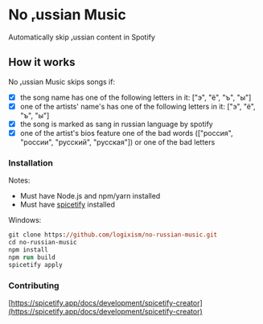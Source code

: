 # No ᵣussian Music

Automatically skip ᵣussian content in Spotify

## How it works

No ᵣussian Music skips songs if:

- [x] the song name has one of the following letters in it: ["э", "ё", "ъ", "ы"]
- [x] one of the artists' name's has one of the following letters in it: ["э", "ё", "ъ", "ы"]
- [x] the song is marked as sang in russian language by spotify
- [x] one of the artist's bios feature one of the bad words (["россия", "россии", "русский", "русская"]) or one of the bad letters

### Installation

Notes:

- Must have Node.js and npm/yarn installed
- Must have [spicetify](https://spicetify.app/) installed

Windows:

```ps
git clone https://github.com/logixism/no-russian-music.git
cd no-russian-music
npm install
npm run build
spicetify apply
```

### Contributing

[https://spicetify.app/docs/development/spicetify-creator](https://spicetify.app/docs/development/spicetify-creator)
